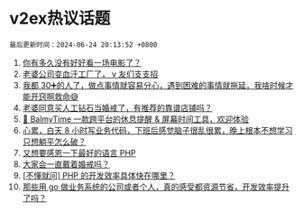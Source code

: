 # v2ex热议话题

`最后更新时间：2024-06-24 20:13:52 +0800`

1. [你有多久没有好好看一场电影了？](https://www.v2ex.com/t/1051989)
1. [老婆公司变血汗工厂了， v 友们支支招](https://www.v2ex.com/t/1052022)
1. [我都 30➕的人了，做点事情就容易分心，遇到困难的事情就拖延，我啥时候才能开窍啊救命😅](https://www.v2ex.com/t/1051968)
1. [老婆同意买人工钻石当婚戒了，有推荐的靠谱店铺吗？](https://www.v2ex.com/t/1051936)
1. [🌼 BalmyTime 一款跨平台的休息提醒 & 屏幕时间工具，欢迎体验](https://www.v2ex.com/t/1052074)
1. [心累，白天 8 小时写业务代码，下班后感觉脑子很乱很累，晚上根本不想学习只想躺平怎么破？](https://www.v2ex.com/t/1051924)
1. [又想要感恩一下最好的语言 PHP](https://www.v2ex.com/t/1051947)
1. [大家会一直戴着婚戒吗？](https://www.v2ex.com/t/1051909)
1. [[不懂就问] PHP 的开发效率具体快在哪里？](https://www.v2ex.com/t/1051995)
1. [那些用 go 做业务系统的公司或者个人，真的感受都资源节省，开发效率提升了吗？](https://www.v2ex.com/t/1052043)

